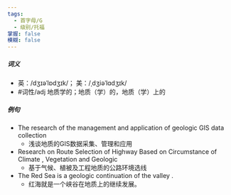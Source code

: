 ```yaml
---
tags:
  - 首字母/G
  - 级别/托福
掌握: false
模糊: false
---
```

##### 词义
- 英：/dʒɪəˈlɒdʒɪk/； 美：/ˌdʒiəˈlɑdʒɪk/
- #词性/adj  地质学的；地质（学）的，地质（学）上的
##### 例句
- The research of the management and application of geologic GIS data collection
	- 浅谈地质的GIS数据采集、管理和应用
- Research on Route Selection of Highway Based on Circumstance of Climate , Vegetation and Geologic
	- 基于气候、植被及工程地质的公路环境选线
- The Red Sea is a geologic continuation of the valley .
	- 红海就是一个峡谷在地质上的继续发展。
